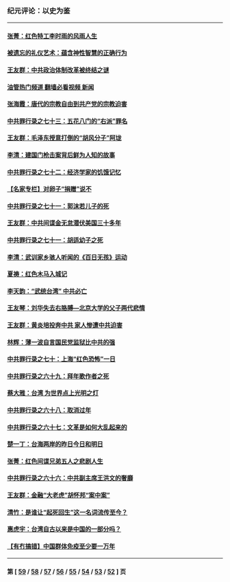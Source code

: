 ### 纪元评论：以史为鉴
---
#### [张菁：红色特工李时雨的风雨人生](../../pages/nsc1028/n13609187.md?02280330) 
#### [被遗忘的礼仪艺术：蕴含神性智慧的正确行为](../../pages/nsc1028/n13607119.md?02280330) 
#### [王友群：中共政治体制改革被终结之谜](../../pages/nsc1028/n13606004.md?02280330) 
#### [油管热门频道 翻墙必看视频 新闻](ok?02280330)
#### [张海霞：唐代的宗教自由到共产党的宗教迫害](../../pages/nsc1028/n13604693.md?02280330) 
#### [中共罪行录之七十三：五花八门的“右派”罪名](../../pages/nsc1028/n13598550.md?02280330) 
#### [王友群：毛泽东授意打倒的“胡风分子”阿垅](../../pages/nsc1028/n13592541.md?02280330) 
#### [李清：建国门枪击案背后鲜为人知的故事](../../pages/nsc1028/n13589079.md?02280330) 
#### [中共罪行录之七十二：经济学家的饥饿记忆](../../pages/nsc1028/n13586930.md?02280330) 
#### [【名家专栏】对卵子“捐赠”说不](../../pages/nsc1028/n13581506.md?02280330) 
#### [中共罪行录之七十一：郭沫若儿子的死](../../pages/nsc1028/n13583779.md?02280330) 
#### [王友群：中共间谍金无怠潜伏美国三十多年](../../pages/nsc1028/n13574800.md?02280330) 
#### [中共罪行录之七十一：胡适幼子之死](../../pages/nsc1028/n13575380.md?02280330) 
#### [李清：武训家乡骇人听闻的《百日无孩》运动](../../pages/nsc1028/n13570011.md?02280330) 
#### [夏祷：红色木马入城记](../../pages/nsc1028/n13566468.md?02280330) 
#### [李天韵：“武统台湾” 中共必亡](../../pages/nsc1028/n13531538.md?02280330) 
#### [王友琴：刘华失去右胳膊—北京大学的父子两代悲情](../../pages/nsc1028/n13559130.md?02280330) 
#### [王友群：黄炎培投奔中共 家人惨遭中共迫害](../../pages/nsc1028/n13556189.md?02280330) 
#### [林辉：薄一波自言国民党监狱比中共的强](../../pages/nsc1028/n13555827.md?02280330) 
#### [中共罪行录之七十：上海“红色恐怖”一日](../../pages/nsc1028/n13554515.md?02280330) 
#### [中共罪行录之六十九：拜年歌作者之死](../../pages/nsc1028/n13548579.md?02280330) 
#### [蔡大雅：台湾 为世界点上光明之灯](../../pages/nsc1028/n13531530.md?02280330) 
#### [中共罪行录之六十八：取消过年](../../pages/nsc1028/n13546448.md?02280330) 
#### [中共罪行录之六十七：文革是如何大乱起来的](../../pages/nsc1028/n13544416.md?02280330) 
#### [楚一丁：台海两岸的昨日今日和明日](../../pages/nsc1028/n13531468.md?02280330) 
#### [张菁：红色间谍兄弟五人之悲剧人生](../../pages/nsc1028/n13534128.md?02280330) 
#### [中共罪行录之六十六：中共副主席王洪文的奢靡](../../pages/nsc1028/n13527941.md?02280330) 
#### [王友群：金融“大老虎”胡怀邦“案中案”](../../pages/nsc1028/n13523077.md?02280330) 
#### [清竹：是谁让“起死回生”这一名词流传至今？](../../pages/nsc1028/n13523254.md?02280330) 
#### [惠虎宇：台湾自古以来是中国的一部分吗？](../../pages/nsc1028/n13523034.md?02280330) 
#### [【有冇搞错】中国群体免疫至少要一万年](../../pages/nsc1028/n13516675.md?02280330) 

---
#### 第 [ [59](./59.md?02280330) / [58](./58.md?02280330) / [57](./57.md?02280330) / [56](./56.md?02280330) / [55](./55.md?02280330) / [54](./54.md?02280330) / [53](./53.md?02280330) / [52](./52.md?02280330) ] 页
